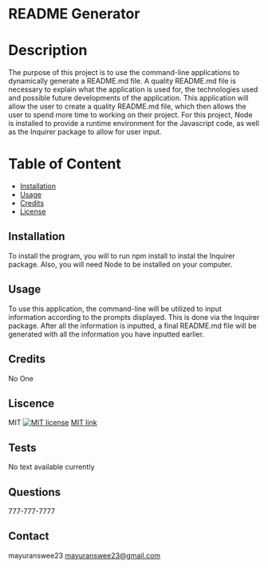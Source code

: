 # README Generator

  # Description
  The purpose of this project is to use the command-line applications to dynamically generate a README.md file. A quality README.md file is necessary to explain what the application is used for, the technologies used and possible future developments of the application. This application will allow the user to create a quality README.md file, which then allows the user to spend more time to working on their project. For this project, Node is installed to provide a runtime environment for the Javascript code, as well as the Inquirer package to allow for user input. 

  # Table of Content
  * [Installation](#installation)
  * [Usage](#usage)
  * [Credits](#credits)
  * [License](#license)

  ## Installation
  To install the program, you will to run npm install to instal the Inquirer package. Also, you will need Node to be installed on your computer.

  ## Usage 
  To use this application, the command-line will be utilized to input information according to the prompts displayed. This is done via the Inquirer package. After all the information is inputted, a final README.md file will be generated with all the information you have inputted earlier. 

  ## Credits
  No One

  ## Liscence
  MIT
  [![MIT license](https://img.shields.io/badge/License-MIT-blue.svg)](https://lbesson.mit-license.org/)
    [MIT link](https://opensource.org/licenses/MIT)
    


  ## Tests
  No text available currently

  ## Questions
  777-777-7777

  ## Contact
  mayuranswee23
  mayuranswee23@gmail.com

